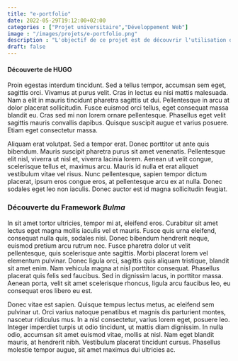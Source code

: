 ```yaml
---
title: "e-portfolio"
date: 2022-05-29T19:12:00+02:00
categories : ["Projet universitaire","Développement Web"]
image : "/images/projets/e-portfolio.png"
description : "L'objectif de ce projet est de découvrir l'utilisation d'un CMS, dans notre cas, un CMS pour site statique statique : Hugo. Notre mission : réaliser notre site web personnel e-Portfolio."
draft: false
---
```


#### Découverte de HUGO

Proin egestas interdum tincidunt. Sed a tellus tempor, accumsan sem eget, sagittis orci.  Vivamus at purus velit. Cras in lectus eu nisi mattis malesuada. Nam a elit in mauris tincidunt  pharetra sagittis ut dui. Pellentesque in arcu at dolor placerat sollicitudin. Fusce euismod  orci tellus, eget consequat massa blandit eu. Cras sed mi non lorem ornare pellentesque.  Phasellus eget velit sagittis mauris convallis dapibus. Quisque suscipit augue et varius posuere.  Etiam eget consectetur massa.

Aliquam erat volutpat. Sed a tempor erat. Donec porttitor ut ante quis bibendum. Mauris  suscipit pharetra purus sit amet venenatis. Pellentesque elit nisl, viverra ut nisl et, viverra  lacinia lorem. Aenean ut velit congue, scelerisque tellus et, maximus arcu. Mauris id nulla et  erat aliquet vestibulum vitae vel risus. Nunc pellentesque, sapien tempor dictum placerat,  ipsum eros congue eros, at pellentesque arcu ex at nulla. Donec sodales eget leo non iaculis.  Donec auctor est id magna sollicitudin feugiat.

### Découverte du Framework *Bulma*

In sit amet tortor ultricies, tempor mi at, eleifend eros. Curabitur sit amet lectus eget  magna mollis iaculis vel et mauris. Fusce quis urna eleifend, consequat nulla quis, sodales nisi.  Donec bibendum hendrerit neque, euismod pretium arcu rutrum nec. Fusce pharetra dolor ut velit  pellentesque, quis scelerisque ante sagittis. Morbi placerat lorem vel elementum pulvinar.  Donec ligula orci, sagittis quis aliquam tristique, blandit sit amet enim. Nam vehicula magna at  nisl porttitor consequat. Phasellus placerat quis felis sed faucibus. Sed in dignissim lacus,  in porttitor massa. Aenean porta, velit sit amet scelerisque rhoncus, ligula arcu faucibus  leo, eu consequat eros libero eu est.

Donec vitae est sapien. Quisque tempus lectus metus, ac eleifend sem pulvinar ut. Orci varius  natoque penatibus et magnis dis parturient montes, nascetur ridiculus mus. In a nisl  consectetur, varius lorem eget, posuere leo. Integer imperdiet turpis ut odio tincidunt, ut  mattis diam dignissim. In nulla odio, accumsan sit amet euismod vitae, mollis at nisl. Nam  eget blandit mauris, at hendrerit nibh.  Vestibulum placerat tincidunt cursus. Phasellus  molestie tempor augue, sit amet maximus dui ultricies ac.
